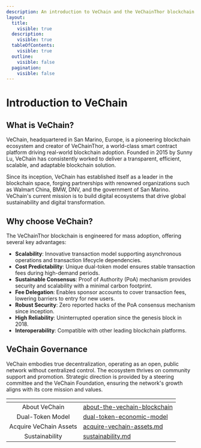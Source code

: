 ```yaml
---
description: An introduction to VeChain and the VeChainThor blockchain ecosystem.
layout:
  title:
    visible: true
  description:
    visible: true
  tableOfContents:
    visible: true
  outline:
    visible: false
  pagination:
    visible: false
---
```


# Introduction to VeChain

## What is VeChain?

VeChain, headquartered in San Marino, Europe, is a pioneering blockchain ecosystem and creator of VeChainThor, a world-class smart contract platform driving real-world blockchain adoption. Founded in 2015 by Sunny Lu, VeChain has consistently worked to deliver a transparent, efficient, scalable, and adaptable blockchain solution.

Since its inception, VeChain has established itself as a leader in the blockchain space, forging partnerships with renowned organizations such as Walmart China, BMW, DNV, and the government of San Marino. VeChain's current mission is to build digital ecosystems that drive global sustainability and digital transformation.

## Why choose VeChain?

The VeChainThor blockchain is engineered for mass adoption, offering several key advantages:

* **Scalability**: Innovative transaction model supporting asynchronous operations and transaction lifecycle dependencies.
* **Cost Predictability**: Unique dual-token model ensures stable transaction fees during high-demand periods.
* **Sustainable Consensus**: Proof of Authority (PoA) mechanism provides security and scalability with a minimal carbon footprint.
* **Fee Delegation**: Enables sponsor accounts to cover transaction fees, lowering barriers to entry for new users.
* **Robust Security**: Zero reported hacks of the PoA consensus mechanism since inception.
* **High Reliability**: Uninterrupted operation since the genesis block in 2018.
* **Interoperability**: Compatible with other leading blockchain platforms.

## VeChain Governance

VeChain embodies true decentralization, operating as an open, public network without centralized control. The ecosystem thrives on community support and promotion. Strategic direction is provided by a steering committee and the VeChain Foundation, ensuring the network's growth aligns with its core mission and values.

<table data-view="cards"><thead><tr><th align="center"></th><th data-hidden data-card-target data-type="content-ref"></th></tr></thead><tbody><tr><td align="center">About VeChain</td><td><a href="about-the-vechain-blockchain/">about-the-vechain-blockchain</a></td></tr><tr><td align="center">Dual-Token Model</td><td><a href="dual-token-economic-model/">dual-token-economic-model</a></td></tr><tr><td align="center">Acquire VeChain Assets</td><td><a href="acquire-vechain-assets.md">acquire-vechain-assets.md</a></td></tr><tr><td align="center">Sustainability</td><td><a href="sustainability.md">sustainability.md</a></td></tr></tbody></table>
